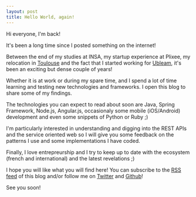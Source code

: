 ```yaml
---
layout: post
title: Hello World, again!
---
```


Hi everyone, I'm back!

It's been a long time since I posted something on the internet!

Between the end of my studies at INSA, my startup experience at Plixee, my relocation in [Toulouse](http://goo.gl/maps/LwIkY) and the fact that I started working for [Ubleam](http://ubleam.com), it's been an exciting but dense couple of years! 

Whether it is at work or during my spare time, and I spend a lot of time learning and testing new technologies and frameworks. I open this blog to share some of my findings.

The technologies you can expect to read about soon are Java, Spring Framework, Node.js, Angular.js, occasionaly some mobile (iOS/Android) development and even some snippets of Python or Ruby ;)

I'm particularly interested in understanding and digging into the REST APIs and the service oriented web so I will give you some feedback on the patterns I use and some implementations I have coded.

Finally, I love entrepreurship and I try to keep up to date with the ecosystem (french and international) and the latest revelations ;)

I hope you will like what you will find here! You can subscribe to the [RSS feed](/rss/posts.xml) of this blog and/or follow me on [Twitter](http://twitter.com/Dvins) and [Github](http://github.com/vdurmont)!

See you soon!